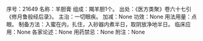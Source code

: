 序号：21649
名称：羊胆膏
组成：羯羊胆1个。
出处：《医方类聚》卷六十七引《修月鲁般经后录》。
主治：一切眼疾。
加减：None
功效：None
用法用量：点眼。
制备方法：入蜜在内，扎住，入砂器内煮半日，取阴放净地半日。
临床应用：None
各家论述：None
用药禁忌：None
附注：None
